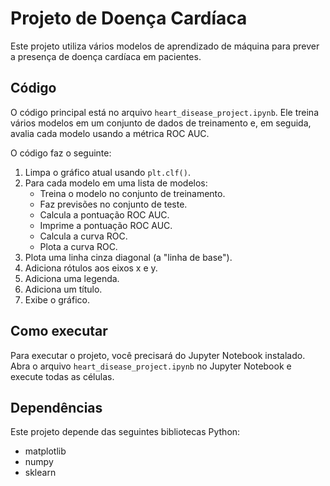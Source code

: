 # Projeto de Doença Cardíaca

Este projeto utiliza vários modelos de aprendizado de máquina para prever a presença de doença cardíaca em pacientes.

## Código

O código principal está no arquivo `heart_disease_project.ipynb`. Ele treina vários modelos em um conjunto de dados de treinamento e, em seguida, avalia cada modelo usando a métrica ROC AUC.

O código faz o seguinte:

1. Limpa o gráfico atual usando `plt.clf()`.
2. Para cada modelo em uma lista de modelos:
    - Treina o modelo no conjunto de treinamento.
    - Faz previsões no conjunto de teste.
    - Calcula a pontuação ROC AUC.
    - Imprime a pontuação ROC AUC.
    - Calcula a curva ROC.
    - Plota a curva ROC.
3. Plota uma linha cinza diagonal (a "linha de base").
4. Adiciona rótulos aos eixos x e y.
5. Adiciona uma legenda.
6. Adiciona um título.
7. Exibe o gráfico.

## Como executar

Para executar o projeto, você precisará do Jupyter Notebook instalado. Abra o arquivo `heart_disease_project.ipynb` no Jupyter Notebook e execute todas as células.

## Dependências

Este projeto depende das seguintes bibliotecas Python:

- matplotlib
- numpy
- sklearn